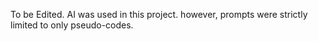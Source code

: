 To be Edited.
AI was used in this project. however, prompts were strictly limited to only pseudo-codes.
